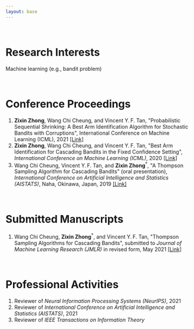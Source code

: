 ```yaml
---
layout: base
---
```


<br/>
 
# Research Interests
Machine learning (e.g., bandit problem)

<br/>

# Conference Proceedings
1. **Zixin Zhong**, Wang Chi Cheung, and Vincent Y.&thinsp;F. Tan, "Probabilistic Sequential Shrinking: A Best Arm Identification Algorithm for Stochastic Bandits with Corruptions", International Conference on Machine Learning (ICML), 2021 <a href="https://arxiv.org/abs/2010.07904">[Link]</a>
1. **Zixin Zhong**, Wang Chi Cheung, and Vincent Y.&thinsp;F. Tan, "Best Arm Identification for Cascading Bandits in the Fixed Confidence Setting", *International Conference on Machine Learning (ICML)*, 2020 <a href="http://proceedings.mlr.press/v119/zhong20a.html">[Link]</a>
1. Wang Chi Cheung, Vincent Y.&thinsp;F. Tan, and **Zixin Zhong**<sup>\*</sup>, "A Thompson Sampling Algorithm for Cascading Bandits" (oral presentation), *International Conference on Artificial Intelligence and Statistics (AISTATS)*, Naha, Okinawa, Japan, 2019 <a href="http://proceedings.mlr.press/v89/cheung19a.html">[Link]</a>

<br/>


# Submitted Manuscripts
1. Wang Chi Cheung, **Zixin Zhong**<sup>\*</sup>, and Vincent Y.&thinsp;F. Tan, "Thompson Sampling Algorithms for Cascading Bandits", submitted to *Journal of Machine Learning Research (JMLR)* in revised form, May 2021 <a href="https://arxiv.org/abs/1810.01187">[Link]</a>


<br/>

# Professional Activities
1. Reviewer of *Neural Information Processing Systems (NeurIPS)*, 2021
1. Reviewer of *International Conference on Artificial Intelligence and Statistics (AISTATS)*, 2021
1. Reviewer of *IEEE Transactions on Information Theory*



